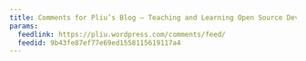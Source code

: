 ```yaml
---
title: Comments for Pliu’s Blog – Teaching and Learning Open Source Development
params:
  feedlink: https://pliu.wordpress.com/comments/feed/
  feedid: 9b43fe87ef77e69ed1558115619117a4
---
```

